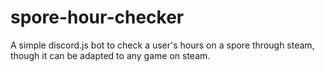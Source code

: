 # spore-hour-checker

A simple discord.js bot to check a user's hours on a spore through steam, though it can be adapted to any game on steam.
